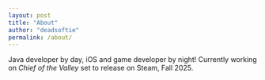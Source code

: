 ```yaml
---
layout: post
title: "About"
author: "deadsoftie"
permalink: /about/
---
```


Java developer by day, iOS and game developer by night! Currently working on *Chief of the Valley* set to release on Steam, Fall 2025.
